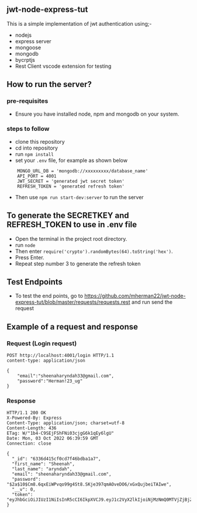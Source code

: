 ## jwt-node-express-tut
This is a simple implementation of jwt authentication using;-
- nodejs
- express server
- mongoose
- mongodb
- bycrptjs
- Rest Client vscode extension for testing

## How to run the server?
### pre-requisites 
- Ensure you have installed node, npm and mongodb on your system.

### steps to follow
- clone this repository
- cd into repository
- run `npm install`
- set your `.env` file, for example as shown below
``` 
    MONGO_URL_DB = 'mongodb://xxxxxxxxx/database_name'
    API_PORT = 4001
    JWT_SECRET = 'generated jwt secret token'
    REFRESH_TOKEN = 'generated refresh token'
```
- Then use `npm run start-dev:server` to run the server

## To generate the SECRETKEY and REFRESH_TOKEN to use in .env file
- Open the terminal in the project root directory.
- run `node`
- Then enter `require('crypto').randomBytes(64).toString('hex')`.
- Press Enter.
- Repeat step number 3 to generate the refresh token

## Test Endpoints
- To test the end points, go to https://github.com/mherman22/jwt-node-express-tut/blob/master/requests/requests.rest and run send the request

## Example of a request and response
### Request (Login request)
```
POST http://localhost:4001/login HTTP/1.1
content-type: application/json

{
    "email":"sheenaharyndah33@gmail.com",
    "password":"Herman!23_ug"
}
```
### Response
```
HTTP/1.1 200 OK
X-Powered-By: Express
Content-Type: application/json; charset=utf-8
Content-Length: 436
ETag: W/"1b4-C9SEjFShFNi03cjgG6k1qEy6lgU"
Date: Mon, 03 Oct 2022 06:39:59 GMT
Connection: close

{
  "_id": "6336d415cf0cd7f46bdba1a7",
  "first_name": "Sheenah",
  "last_name": "aryndah",
  "email": "sheenaharyndah33@gmail.com",
  "password": "$2a$10$Cm8.6qxEiWPvqo99g4St8.SKje397qmAOveDO6/xGxQujbeiTAIwe",
  "__v": 0,
  "token": "eyJhbGciOiJIUzI1NiIsInR5cCI6IkpXVCJ9.eyJ1c2VyX2lkIjoiNjMzNmQ0MTVjZjBjZDdmNDZiZGJhMWE3IiwiZW1haWwiOiJzaGVlbmFoYXJ5bmRhaDMzQGdtYWlsLmNvbSIsImlhdCI6MTY2NDc3OTE5OSwiZXhwIjoxNjY0Nzg2Mzk5fQ.kX4vtkeqtCXFXngppSFxAdsvmIa6PVRp4RvY8eOkxrg"
}
```
